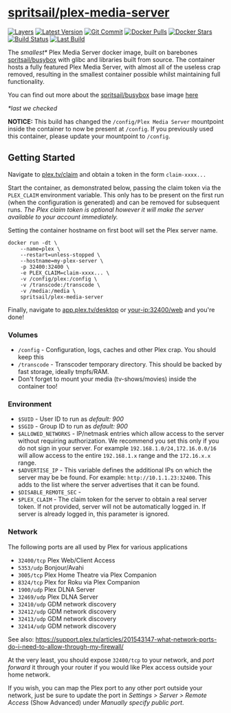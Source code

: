 [hub]: https://hub.docker.com/r/spritsail/plex-media-server
[git]: https://github.com/spritsail/plex-media-server
[drone]: https://drone.spritsail.io/spritsail/plex-media-server
[mbdg]: https://microbadger.com/images/spritsail/plex-media-server

# [spritsail/plex-media-server][hub]

[![Layers](https://images.microbadger.com/badges/image/spritsail/plex-media-server.svg)][mbdg]
[![Latest Version](https://images.microbadger.com/badges/version/spritsail/plex-media-server.svg)][hub]
[![Git Commit](https://images.microbadger.com/badges/commit/spritsail/plex-media-server.svg)][git]
[![Docker Pulls](https://img.shields.io/docker/pulls/spritsail/plex-media-server.svg)][hub]
[![Docker Stars](https://img.shields.io/docker/stars/spritsail/plex-media-server.svg)][hub]
[![Build Status](https://drone.spritsail.io/api/badges/spritsail/plex-media-server/status.svg)][drone]
[![Last Build](https://api.spritsail.io/badge/lastbuild/spritsail/plex-media-server:latest)][drone]

The _smallest*_ Plex Media Server docker image, built on barebones [spritsail/busybox](https://hub.docker.com/spritsail/busybox/) with glibc and libraries built from source. The container hosts a fully featured Plex Media Server, with almost all of the useless crap removed, resulting in the smallest container possible whilst maintaining full functionality.

You can find out more about the [spritsail/busybox](https://hub.docker.com/r/spritsail/busybox) base image [here](https://github.com/spritsail/busybox)

_*last we checked_

**NOTICE:** This build has changed the `/config/Plex Media Server` mountpoint inside the container to now be present at `/config`. If you previously used this container, please update your mountpoint to `/config`.

## Getting Started

Navigate to [plex.tv/claim](https://www.plex.tv/claim) and obtain a token in the form `claim-xxxx...`

Start the container, as demonstrated below, passing the claim token via the `PLEX_CLAIM` environment variable. This only has to be present on the first run (when the configuration is generated) and can be removed for subsequent runs. _The Plex claim token is optional however it will make the server available to your account immediately._

Setting the container hostname on first boot will set the Plex server name.

```shell
docker run -dt \
    --name=plex \
    --restart=unless-stopped \
    --hostname=my-plex-server \
    -p 32400:32400 \
    -e PLEX_CLAIM=claim-xxxx... \
    -v /config/plex:/config \
    -v /transcode:/transcode \
    -v /media:/media \
    spritsail/plex-media-server
```

Finally, navigate to [app.plex.tv/desktop](https://app.plex.tv/desktop) or [your-ip:32400/web](http://localhost:32400/web) and you're done!


### Volumes

- `/config` - Configuration, logs, caches and other Plex crap. You should keep this
- `/transcode` - Transcoder temporary directory. This should be backed by fast storage, ideally tmpfs/RAM.
- Don't forget to mount your media (tv-shows/movies) inside the container too!

### Environment

- `$SUID`                 - User ID to run as _default: 900_
- `$SGID`                 - Group ID to run as _default: 900_
- `$ALLOWED_NETWORKS`     - IP/netmask entries which allow access to the server without requiring authorization. We recommend you set this only if you do not sign in your server. For example `192.168.1.0/24,172.16.0.0/16` will allow access to the entire `192.168.1.x` range and the `172.16.x.x` range.
- `$ADVERTISE_IP`         - This variable defines the additional IPs on which the server may be be found. For example: `http://10.1.1.23:32400`. This adds to the list where the server advertises that it can be found.
- `$DISABLE_REMOTE_SEC`   - 
- `$PLEX_CLAIM`           - The claim token for the server to obtain a real server token. If not provided, server will not be automatically logged in. If server is already logged in, this parameter is ignored.

### Network

The following ports are all used by Plex for various applications

- `32400/tcp`       Plex Web/Client Access 
- `5353/udp`        Bonjour/Avahi
- `3005/tcp`        Plex Home Theatre via Plex Companion
- `8324/tcp`        Plex for Roku via Plex Companion
- `1900/udp`        Plex DLNA Server
- `32469/udp`       Plex DLNA Server
- `32410/udp`       GDM network discovery
- `32412/udp`       GDM network discovery
- `32413/udp`       GDM network discovery
- `32414/udp`       GDM network discovery

See also: https://support.plex.tv/articles/201543147-what-network-ports-do-i-need-to-allow-through-my-firewall/

At the very least, you should expose `32400/tcp` to your network, and _port forward_ it through your router if you would like Plex access outside your home network.

If you wish, you can map the Plex port to any other port outside your network, just be sure to update the port in _Settings > Server > Remote Access_ (Show Advanced) under _Manually specify public port_.
